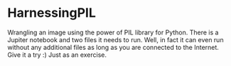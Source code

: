 # HarnessingPIL
Wrangling an image using the power of PIL library for Python. There is a Jupiter notebook and two files it needs to run.
Well, in fact it can even run without any additional files as long as you are connected to the Internet. Give it a try :)
Just as an exercise.
